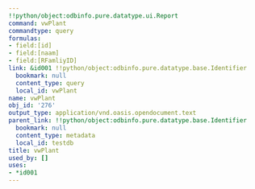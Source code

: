 ```yaml
---
!!python/object:odbinfo.pure.datatype.ui.Report
command: vwPlant
commandtype: query
formulas:
- field:[id]
- field:[naam]
- field:[RFamliyID]
link: &id001 !!python/object:odbinfo.pure.datatype.base.Identifier
  bookmark: null
  content_type: query
  local_id: vwPlant
name: vwPlant
obj_id: '276'
output_type: application/vnd.oasis.opendocument.text
parent_link: !!python/object:odbinfo.pure.datatype.base.Identifier
  bookmark: null
  content_type: metadata
  local_id: testdb
title: vwPlant
used_by: []
uses:
- *id001
---
```

